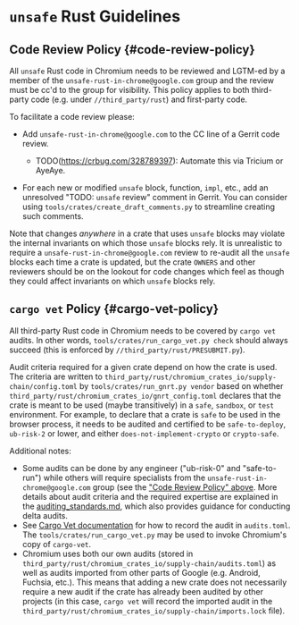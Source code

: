 # `unsafe` Rust Guidelines

## Code Review Policy {#code-review-policy}

All `unsafe` Rust code in Chromium needs to be reviewed and LGTM-ed by a member
of the `unsafe-rust-in-chrome@google.com` group and the review must be cc'd to
the group for visibility.  This policy applies to both third-party code
(e.g. under `//third_party/rust`) and first-party code.

To facilitate a code review please:

* Add `unsafe-rust-in-chrome@google.com` to the CC line of a Gerrit code review.
    - TODO(https://crbug.com/328789397): Automate this via Tricium or AyeAye.

* For each new or modified `unsafe` block, function, `impl`, etc.,
  add an unresolved "TODO: `unsafe` review" comment in Gerrit.
  You can consider using `tools/crates/create_draft_comments.py` to streamline
  creating such comments.

Note that changes _anywhere_ in a crate that uses `unsafe` blocks may violate
the internal invariants on which those `unsafe` blocks rely. It is unrealistic
to require a `unsafe-rust-in-chrome@google.com` review to re-audit all the
`unsafe` blocks each time a crate is updated, but the crate `OWNERS` and other
reviewers should be on the lookout for code changes which feel as though they
could affect invariants on which `unsafe` blocks rely.

## `cargo vet` Policy {#cargo-vet-policy}

All third-party Rust code in Chromium needs to be covered by `cargo vet` audits.
In other words, `tools/crates/run_cargo_vet.py check` should always succeed
(this is enforced by `//third_party/rust/PRESUBMIT.py`).

Audit criteria required for a given crate depend on how the crate is used.  The
criteria are written to
`third_party/rust/chromium_crates_io/supply-chain/config.toml` by
`tools/crates/run_gnrt.py vendor` based on whether
`third_party/rust/chromium_crates_io/gnrt_config.toml` declares that the crate
is meant to be used (maybe transitively) in a `safe`, `sandbox`, or `test`
environment.  For example, to declare that a crate is `safe` to be used in the
browser process, it needs to be audited and certified to be `safe-to-deploy`,
`ub-risk-2` or lower, and either `does-not-implement-crypto` or `crypto-safe`.

Additional notes:

* Some audits can be done by any engineer ("ub-risk-0" and "safe-to-run") while
  others will require specialists from the `unsafe-rust-in-chrome@google.com`
  group (see the ["Code Review Policy" above](#code-review-policy).  More
  details about audit criteria and the required expertise are explained in the
  [auditing_standards.md](https://github.com/google/rust-crate-audits/blob/main/auditing_standards.md),
  which also provides guidance for conducting delta audits.
* See
  [Cargo Vet documentation](https://mozilla.github.io/cargo-vet/recording-audits.html)
  for how to record the audit in `audits.toml`.
  The `tools/crates/run_cargo_vet.py` may be used to invoke Chromium's copy of
  `cargo-vet`.
* Chromium uses both our own audits
  (stored in `third_party/rust/chromium_crates_io/supply-chain/audits.toml`)
  as well as audits imported from other parts of Google
  (e.g. Android, Fuchsia, etc.).  This means that adding a new crate does not
  necessarily require a new audit if the crate has already been audited by
  other projects (in this case, `cargo vet` will record the imported audit
  in the `third_party/rust/chromium_crates_io/supply-chain/imports.lock` file).

